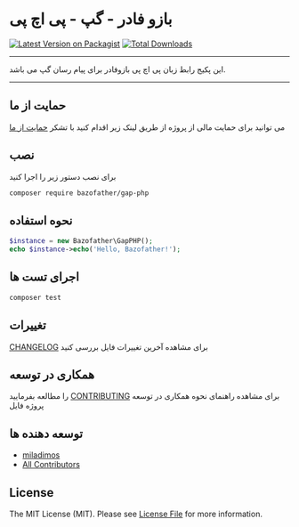 
# بازو فادر - گپ - پی اچ پی

[![Latest Version on Packagist](https://img.shields.io/packagist/v/bazofather/gap-php.svg?style=flat-square)](https://packagist.org/packages/bazofather/gap-php)
[![Total Downloads](https://img.shields.io/packagist/dt/bazofather/gap-php.svg?style=flat-square)](https://packagist.org/packages/bazofather/gap-php)
<!--delete-->
---
این پکیج رابط زبان پی اچ پی بازوفادر برای پیام رسان گپ می باشد.

---
<!--/delete-->


## حمایت از ما

می توانید برای حمایت مالی از پروژه از طریق لینک زیر اقدام کنید با تشکر
[حمایت از ما](https://bazofather.ir/donate)

## نصب

برای نصب دستور زیر را اجرا کنید

```bash
composer require bazofather/gap-php
```

## نحوه استفاده

```php
$instance = new Bazofather\GapPHP();
echo $instance->echo('Hello, Bazofather!');
```

## اجرای تست ها

```bash
composer test
```

## تغییرات

 [CHANGELOG](CHANGELOG.md) برای مشاهده آخرین تغییرات فایل بررسی کنید

## همکاری در توسعه

   را مطالعه بفرمایید [CONTRIBUTING](CONTRIBUTING.md) برای مشاهده راهنمای نحوه همکاری در توسعه پروژه فایل 

## توسعه دهنده ها

- [miladimos](https://github.com/miladimos)
- [All Contributors](../../contributors)

## License

The MIT License (MIT). Please see [License File](LICENSE.md) for more information.
